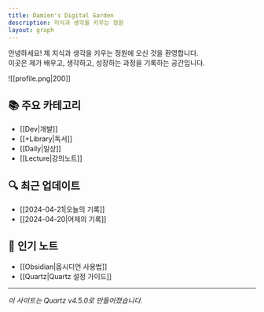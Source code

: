 ```yaml
---
title: Damien's Digital Garden
description: 지식과 생각을 키우는 정원
layout: graph
---
```




안녕하세요! 제 지식과 생각을 키우는 정원에 오신 것을 환영합니다.  
이곳은 제가 배우고, 생각하고, 성장하는 과정을 기록하는 공간입니다.

![[profile.png|200]]

## 📚 주요 카테고리
- [[Dev|개발]]
- [[+Library|독서]]
- [[Daily|일상]]
- [[Lecture|강의노트]]

## 🔍 최근 업데이트
- [[2024-04-21|오늘의 기록]]
- [[2024-04-20|어제의 기록]]

## 🌟 인기 노트
- [[Obsidian|옵시디언 사용법]]
- [[Quartz|Quartz 설정 가이드]]

---
*이 사이트는 Quartz v4.5.0로 만들어졌습니다.*


